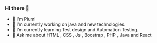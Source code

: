 ### Hi there 👋 



- :girl: I'm Piumi
- 🔭 I’m currently working on java and new technologies.
- 🌱 I’m currently learning  Test design and Automation Testing.
- 💬 Ask me about HTML , CSS , Js , Boostrap , PHP , Java and React


